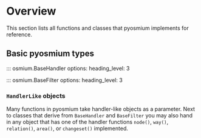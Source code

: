 # Overview

This section lists all functions and classes that pyosmium implements
for reference.

## Basic pyosmium types

::: osmium.BaseHandler
    options:
        heading_level: 3

::: osmium.BaseFilter
    options:
        heading_level: 3

### `HandlerLike` objects

Many functions in pyosmium take handler-like objects as a parameter. Next
to classes that derive from `BaseHandler` and `BaseFilter` you may also
hand in any object that has one of the handler functions `node()`, `way()`,
`relation()`, `area()`, or `changeset()` implemented.
